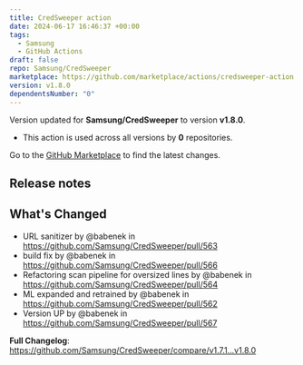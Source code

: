 ```yaml
---
title: CredSweeper action
date: 2024-06-17 16:46:37 +00:00
tags:
  - Samsung
  - GitHub Actions
draft: false
repo: Samsung/CredSweeper
marketplace: https://github.com/marketplace/actions/credsweeper-action
version: v1.8.0
dependentsNumber: "0"
---
```



Version updated for **Samsung/CredSweeper** to version **v1.8.0**.
- This action is used across all versions by **0** repositories.

Go to the [GitHub Marketplace](https://github.com/marketplace/actions/credsweeper-action) to find the latest changes.

## Release notes

## What's Changed
* URL sanitizer by @babenek in https://github.com/Samsung/CredSweeper/pull/563
* build fix by @babenek in https://github.com/Samsung/CredSweeper/pull/566
* Refactoring scan pipeline for oversized lines by @babenek in https://github.com/Samsung/CredSweeper/pull/564
* ML expanded and retrained by @babenek in https://github.com/Samsung/CredSweeper/pull/562
* Version UP by @babenek in https://github.com/Samsung/CredSweeper/pull/567


**Full Changelog**: https://github.com/Samsung/CredSweeper/compare/v1.7.1...v1.8.0
